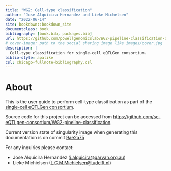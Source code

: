 ```yaml
--- 
title: "WG2: Cell-type classification"
author: "Jose Alquicira Hernandez and Lieke Michelsen"
date: "2022-06-14"
site: bookdown::bookdown_site
documentclass: book
bibliography: [book.bib, packages.bib]
url: https://github.com/powellgenomicslab/WG2-pipeline-classification-docs
# cover-image: path to the social sharing image like images/cover.jpg
description: |
  Cell-type classification for single-cell eQTLGen consortium.
biblio-style: apalike
csl: chicago-fullnote-bibliography.csl
---
```


# About

This is the user guide to perform cell-type classification as part of the [single-cell
eQTLGen consortium](https://eqtlgen.org/sc/). 

Source code for this project can be
accessed from https://github.com/sc-eQTLgen-consortium/WG2-pipeline-classification.




Current version state of singularity image when generating this documentation is on commit [9ae2a75](https://github.com/sc-eQTLgen-consortium/WG2-pipeline-classification/tree/9ae2a7565da81fec9c2f791ca1cb4dd291412969)

For any inquiries please contact:

- Jose Alquicira Hernandez (j.alquicira@garvan.org.au)
- Lieke Michielsen (L.C.M.Michielsen@tudelft.nl)






